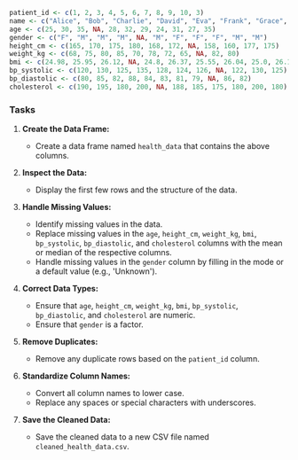 ``` r
patient_id <- c(1, 2, 3, 4, 5, 6, 7, 8, 9, 10, 3)
name <- c("Alice", "Bob", "Charlie", "David", "Eva", "Frank", "Grace", "Hannah", "Ivy", "Jack", "Charlie")
age <- c(25, 30, 35, NA, 28, 32, 29, 24, 31, 27, 35)
gender <- c("F", "M", "M", "M", NA, "M", "F", "F", "F", "M", "M")
height_cm <- c(165, 170, 175, 180, 168, 172, NA, 158, 160, 177, 175)
weight_kg <- c(68, 75, 80, 85, 70, 78, 72, 65, NA, 82, 80)
bmi <- c(24.98, 25.95, 26.12, NA, 24.8, 26.37, 25.55, 26.04, 25.0, 26.18, 26.12)
bp_systolic <- c(120, 130, 125, 135, 128, 124, 126, NA, 122, 130, 125)
bp_diastolic <- c(80, 85, 82, 88, 84, 83, 81, 79, NA, 86, 82)
cholesterol <- c(190, 195, 180, 200, NA, 188, 185, 175, 180, 200, 180)

```


### Tasks
1. **Create the Data Frame:**
   - Create a data frame named `health_data` that contains the above columns.

2. **Inspect the Data:**
   - Display the first few rows and the structure of the data.

3. **Handle Missing Values:**
   - Identify missing values in the data.
   - Replace missing values in the `age`, `height_cm`, `weight_kg`, `bmi`, `bp_systolic`, `bp_diastolic`, and `cholesterol` columns with the mean or median of the respective columns.
   - Handle missing values in the `gender` column by filling in the mode or a default value (e.g., 'Unknown').

4. **Correct Data Types:**
   - Ensure that `age`, `height_cm`, `weight_kg`, `bmi`, `bp_systolic`, `bp_diastolic`, and `cholesterol` are numeric.
   - Ensure that `gender` is a factor.

5. **Remove Duplicates:**
   - Remove any duplicate rows based on the `patient_id` column.

6. **Standardize Column Names:**
   - Convert all column names to lower case.
   - Replace any spaces or special characters with underscores.

7. **Save the Cleaned Data:**
   - Save the cleaned data to a new CSV file named `cleaned_health_data.csv`.
